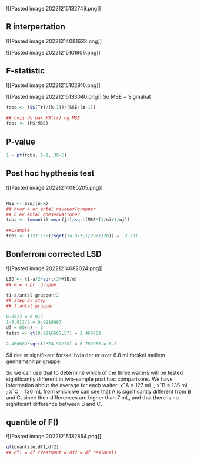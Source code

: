 ![[Pasted image 20221215132749.png]]


## R interpertation 

![[Pasted image 20221214081622.png]]

![[Pasted image 20221215101906.png]]

## F-statistic
![[Pasted image 20221215102910.png]]

![[Pasted image 20221215133040.png]]
So MSE = Sigmahat

```R
fobs <- (SS(Tr)/(k-1))/(SSE/(n-1))

## hvis du har MS(tr) og MSE
fobs <- (MS/MSE)

```

## P-value 

```R 
1 - pf(fobs, 5-1, 30-5)

```

## Post hoc hypthesis test


![[Pasted image 20221214080205.png]]


```r

MSE <- SSE/(n-k)
## hvor k er antal nivauer/grupper
## n er antal obeservationer
tobs <- (mean(i)-mean(j))/sqrt(MSE*(1/ni+1/nj))

##Example
tobs <- (127-135)/sqrt(74.97*(1/20+1/20)) = -2.291
```



## Bonferroni corrected LSD

![[Pasted image 20221214082024.png]]

```R
LSD <- t1-a/2*sqrt(2*MSE/m)
## m = n pr. gruppe

t1-a/antal grupper/2 
## step by step
## 3 antal grupper

0.05/3 = 0.017
1-0.017/2 = 0.9916667
df = 60(n) - 3
tstat <- qt(0.9916667,57) = 2.466689

2.466689*sqrt(2*74.97/20) = 6.753955 = 6.8
```

Så der er signifikant forskel hvis der er over 6.8 ml forskel mellem gennemsnit pr gruppe:

So we can use that to determine which of the three waiters will be tested significantly different in two-sample post hoc comparisons. We have information about the average for each waiter: 
x¯A = 127 mL ; x¯B = 135 mL ;  x¯C = 136 mL from which we can see that A is significantly different from B and C, since their differences are higher than 7 mL, and that there is no significant difference between B and C.

## quantile of F()

![[Pasted image 20221215132854.png]]


```R
qf(quantile,df1,df2)
## df1 = df treatment & df2 = df residuals
```
